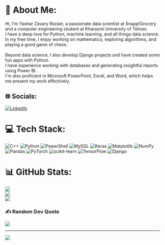 # 💫 About Me:
Hi, I'm Yashar Zavary Rezaie, a passionate data scientist at Snapp!Grocery and a computer engineering student at Kharazmi University of Tehran. <br>I have a deep love for Python, machine learning, and all things data science. <br>In my free time, I enjoy working on mathematics, exploring algorithms, and playing a good game of chess.<br><br>Beyond data science, I also develop Django projects and have created some fun apps with Python. <br>I have experience working with databases and generating insightful reports using Power BI.<br> I'm also proficient in Microsoft PowerPoint, Excel, and Word, which helps me present my work effectively.


## 🌐 Socials:
[![LinkedIn](https://img.shields.io/badge/LinkedIn-%230077B5.svg?logo=linkedin&logoColor=white)](https://linkedin.com/in/yashar-zavary-rezaie/ ) 

# 💻 Tech Stack:
![C++](https://img.shields.io/badge/c++-%2300599C.svg?style=for-the-badge&logo=c%2B%2B&logoColor=white) ![Python](https://img.shields.io/badge/python-3670A0?style=for-the-badge&logo=python&logoColor=ffdd54) ![PowerShell](https://img.shields.io/badge/PowerShell-%235391FE.svg?style=for-the-badge&logo=powershell&logoColor=white) ![MySQL](https://img.shields.io/badge/mysql-4479A1.svg?style=for-the-badge&logo=mysql&logoColor=white) ![Keras](https://img.shields.io/badge/Keras-%23D00000.svg?style=for-the-badge&logo=Keras&logoColor=white) ![Matplotlib](https://img.shields.io/badge/Matplotlib-%23ffffff.svg?style=for-the-badge&logo=Matplotlib&logoColor=black) ![NumPy](https://img.shields.io/badge/numpy-%23013243.svg?style=for-the-badge&logo=numpy&logoColor=white) ![Pandas](https://img.shields.io/badge/pandas-%23150458.svg?style=for-the-badge&logo=pandas&logoColor=white) ![PyTorch](https://img.shields.io/badge/PyTorch-%23EE4C2C.svg?style=for-the-badge&logo=PyTorch&logoColor=white) ![scikit-learn](https://img.shields.io/badge/scikit--learn-%23F7931E.svg?style=for-the-badge&logo=scikit-learn&logoColor=white) ![TensorFlow](https://img.shields.io/badge/TensorFlow-%23FF6F00.svg?style=for-the-badge&logo=TensorFlow&logoColor=white) ![Django](https://img.shields.io/badge/django-%23092E20.svg?style=for-the-badge&logo=django&logoColor=white)
# 📊 GitHub Stats:
![](https://github-readme-stats.vercel.app/api?username=yasharzavary&theme=dark&hide_border=false&include_all_commits=false&count_private=false)<br/>
![](https://github-readme-streak-stats.herokuapp.com/?user=yasharzavary&theme=dark&hide_border=false)<br/>
![](https://github-readme-stats.vercel.app/api/top-langs/?username=yasharzavary&theme=dark&hide_border=false&include_all_commits=false&count_private=false&layout=compact)

### ✍️ Random Dev Quote
![](https://quotes-github-readme.vercel.app/api?type=horizontal&theme=radical)

---
[![](https://visitcount.itsvg.in/api?id=yasharzavary&icon=0&color=0)](https://visitcount.itsvg.in)

<!-- Proudly created with GPRM ( https://gprm.itsvg.in ) -->
